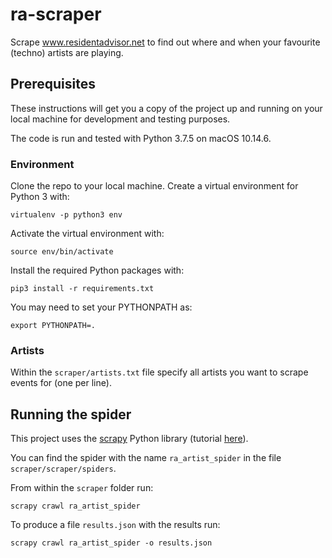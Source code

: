 # ra-scraper
Scrape www.residentadvisor.net to find out where and when your favourite (techno) artists are playing.

## Prerequisites

These instructions will get you a copy of the project up and running on your local machine for development and testing purposes.

The code is run and tested with Python 3.7.5 on macOS 10.14.6.

### Environment

Clone the repo to your local machine.
Create a virtual environment for Python 3 with:

```
virtualenv -p python3 env
```

Activate the virtual environment with:

```
source env/bin/activate
```

Install the required Python packages with:

```
pip3 install -r requirements.txt
```

You may need to set your PYTHONPATH as:

```
export PYTHONPATH=.
```

### Artists

Within the `scraper/artists.txt` file specify all artists you want to scrape events for (one per line).


## Running the spider

This project uses the [scrapy](https://scrapy.org/) Python library (tutorial [here](https://docs.scrapy.org/en/latest/intro/tutorial.html)).


You can find the spider with the name `ra_artist_spider` in the file `scraper/scraper/spiders`.

From within the `scraper` folder run:

```
scrapy crawl ra_artist_spider
```

To produce a file ```results.json``` with the results run:

```
scrapy crawl ra_artist_spider -o results.json
```